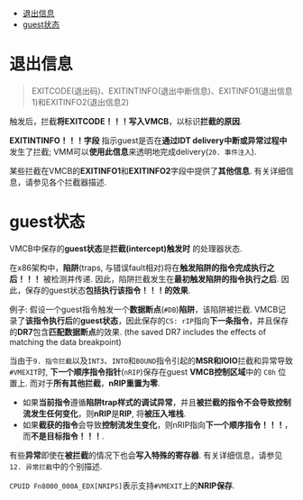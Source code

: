 
<!-- @import "[TOC]" {cmd="toc" depthFrom=1 depthTo=6 orderedList=false} -->

<!-- code_chunk_output -->

- [退出信息](#退出信息)
- [guest状态](#guest状态)

<!-- /code_chunk_output -->

# 退出信息

>EXITCODE(退出码)、EXITINTINFO(退出中断信息)、EXITINFO1(退出信息1)和EXITINFO2(退出信息2)

触发后，拦截**将EXITCODE！！！写入VMCB**，以标识**拦截的原因**.  

**EXITINTINFO！！！字段** 指示guest是否在**通过IDT delivery中断或异常过程中**发生了拦截; VMM可以**使用此信息**来透明地完成delivery(`20. 事件注入`).  

某些拦截在VMCB的**EXITINFO1**和**EXITINFO2**字段中提供了**其他信息**.  有关详细信息，请参见各个拦截器描述. 

# guest状态

VMCB中保存的**guest状态**是**拦截(intercept)触发时** 的处理器状态. 

在x86架构中，**陷阱**(traps, 与错误fault相对)将在**触发陷阱的指令完成执行之后！！！** 被检测并传递.  因此，陷阱拦截发生在**最初触发陷阱的指令执行之后**.  因此，保存的guest状态**包括执行该指令！！！的效果**. 

例子: 假设一个guest指令触发一个**数据断点**(`#DB`)**陷阱**，该陷阱被拦截. VMCB记录了**该指令执行后**的**guest状态**，因此保存的`CS: rIP`指向**下一条指令**，并且保存的**DR7**包含**匹配数据断点**的效果. (the saved DR7 includes the effects of matching the data breakpoint)

当由于`9. 指令拦截`以及`INT3`、`INTO`和`BOUND`指令引起的**MSR和IOIO**拦截和异常导致`#VMEXIT`时, **下一个顺序指令指针**(`nRIP`)保存在guest **VMCB控制区域**中的 `C8h` 位置上. 而对于**所有其他拦截**，**nRIP重置为零**. 

* 如果**当前指令**遵循**陷阱trap样式的调试异常**，并且**被拦截的指令不会导致控制流发生任何变化**，则**nRIP**是**RIP**, 将**被压入堆栈**. 
* 如果**截获的指令**会导致**控制流发生变化**，则nRIP指向**下一个顺序指令！！！**，而**不是目标指令！！！**. 

有些**异常**即使在**被拦截**的情况下也会**写入特殊的寄存器**. 有关详细信息，请参见`12. 异常拦截`中的个别描述. 

`CPUID Fn8000_000A_EDX[NRIPS]`表示支持`#VMEXIT`上的**NRIP保存**. 